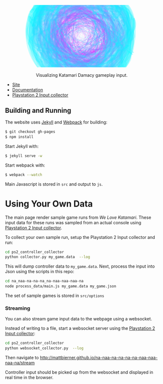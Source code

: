 <div align="center">
    <img src="https://raw.githubusercontent.com/mattbierner/na-naa-na-na-na-na-naa-naa-naa-na/gh-pages/documentation/images/main2.png" />
    <p>Visualizing Katamari Damacy gameplay input.</p>
</div>

* [Site][site]
* [Documentation][documentation]
* [Playstation 2 Input collector][collector]


## Building and Running
The website uses [Jekyll](http://jekyllrb.com/) and [Webpack](http://webpack.github.io/) for building:

```bash
$ git checkout gh-pages
$ npm install
```

Start Jekyll with:

```bash
$ jekyll serve -w
```

Start webpack with:

```bash
$ webpack --watch
```

Main Javascript is stored in `src` and output to `js`.


# Using Your Own Data
The main page render sample game runs from *We Love Katamari*. These input data for these runs was sampled from an actual console using [Playstation 2 Input collector][collector].

To collect your own sample run, setup the Playstation 2 Input collector and run:

```bash
cd ps2_controller_collector
python collector.py my_game.data  --log
```

This will dump controller data to `my_game.data`. Next, process the input into Json using the scripts in this repo:

```bash
cd na_naa-na-na-na_na-naa-naa-naa-na
node process_data/main.js my_game.data my_game.json
```

The set of sample games is stored in `src/options` 

### Streaming
You can also stream game input data to the webpage using a websocket.

Instead of writing to a file, start a websocket server using the [Playstation 2 Input collector][collector]:

```bash
cd ps2_controller_collector
python websocket_collector.py  --log
```

Then navigate to http://mattbierner.github.io/na-naa-na-na-na-na-naa-naa-naa-na/stream

Controller input should be picked up from the websocket and displayed in real time in the browser.


[site]: http://mattbierner.github.io/na-naa-na-na-na-na-naa-naa-naa-na/
[documentation]: https://github.com/mattbierner/na-naa-na-na-na-na-naa-naa-naa-na/blob/gh-pages/documentation/about.md
[collector]: https://github.com/mattbierner/ps2_controller_collector